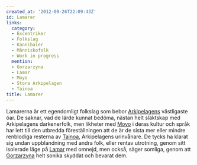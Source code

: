 ```yaml
---
created_at: '2012-09-26T22:09:43Z'
id: Lamarer
links:
  category:
  - Excentriker
  - Folkslag
  - Kannibaler
  - Människofolk
  - Work in progress
  mention:
  - Gorzarzyna
  - Lamar
  - Moyo
  - Stora Arkipelagen
  - Tainoa
title: Lamarer
---
```


Lamarerna är ett egendomligt folkslag som bebor [Arkipelagens] västligaste öar. De saknar, vad de
lärde kunnat bedöma, nästan helt släktskap med Arkipelagens darkenerfolk, men likheter med [Moyo] i
deras kultur och språk har lett till den utbredda föreställningen att de är de sista mer eller
mindre renblodiga resterna av [Tainoa], Arkipelagens urinvånare. De tycks ha klarat sig undan
uppblandning med andra folk, eller rentav utrotning, genom sitt isolerade läge på [Lamar] med
omnejd, men också, säger somliga, genom att [Gorzarzyna] helt sonika skyddat och bevarat dem.

  [Arkipelagens]: Stora_Arkipelagen
  [Moyo]: Moyo
  [Tainoa]: Tainoa
  [Lamar]: Lamar
  [Gorzarzyna]: Gorzarzyna